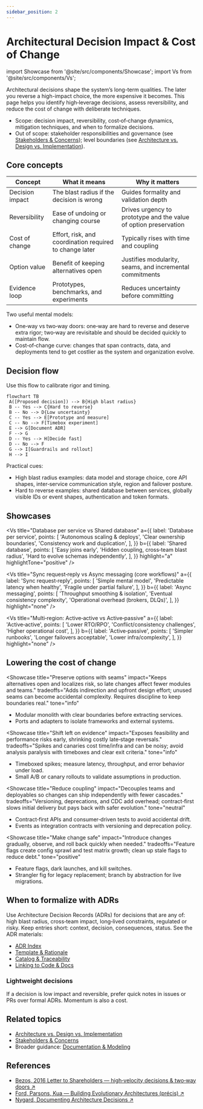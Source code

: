 ```yaml
---
sidebar_position: 2
---
```


# Architectural Decision Impact & Cost of Change

import Showcase from '@site/src/components/Showcase';
import Vs from '@site/src/components/Vs';

Architectural decisions shape the system’s long-term qualities. The later you reverse a high-impact choice, the more expensive it becomes. This page helps you identify high‑leverage decisions, assess reversibility, and reduce the cost of change with deliberate techniques.

- Scope: decision impact, reversibility, cost‑of‑change dynamics, mitigation techniques, and when to formalize decisions.
- Out of scope: stakeholder responsibilities and governance (see [Stakeholders & Concerns](./stakeholders-and-concerns)); level boundaries (see [Architecture vs. Design vs. Implementation](./architecture-vs-design-vs-implementation)).

## Core concepts

| Concept         | What it means                                           | Why it matters                                                   |
| --------------- | ------------------------------------------------------- | ---------------------------------------------------------------- |
| Decision impact | The blast radius if the decision is wrong               | Guides formality and validation depth                            |
| Reversibility   | Ease of undoing or changing course                      | Drives urgency to prototype and the value of option preservation |
| Cost of change  | Effort, risk, and coordination required to change later | Typically rises with time and coupling                           |
| Option value    | Benefit of keeping alternatives open                    | Justifies modularity, seams, and incremental commitments         |
| Evidence loop   | Prototypes, benchmarks, and experiments                 | Reduces uncertainty before committing                            |

Two useful mental models:

- One‑way vs two‑way doors: one‑way are hard to reverse and deserve extra rigor; two‑way are revisitable and should be decided quickly to maintain flow.
- Cost‑of‑change curve: changes that span contracts, data, and deployments tend to get costlier as the system and organization evolve.

## Decision flow

Use this flow to calibrate rigor and timing.

```mermaid
flowchart TB
 A([Proposed decision]) --> B{High blast radius}
 B -- Yes --> C{Hard to reverse}
 B -- No --> D{Low uncertainty}
 C -- Yes --> E[Prototype and measure]
 C -- No --> F[Timebox experiment]
 E --> G[Document ADR]
 F --> G
 D -- Yes --> H[Decide fast]
 D -- No --> F
 G --> I[Guardrails and rollout]
 H --> I
```

Practical cues:

- High blast radius examples: data model and storage choice, core API shapes, inter‑service communication style, region and failover posture.
- Hard to reverse examples: shared database between services, globally visible IDs or event shapes, authentication and token formats.

## Showcases

<Vs
  title="Database per service vs Shared database"
  a={{
    label: 'Database per service',
    points: [
      'Autonomous scaling & deploys',
      'Clear ownership boundaries',
      'Consistency work and duplication',
    ],
  }}
  b={{
    label: 'Shared database',
    points: [
      'Easy joins early',
      'Hidden coupling, cross‑team blast radius',
      'Hard to evolve schemas independently',
    ],
  }}
  highlight="a"
  highlightTone="positive"
/>

<Vs
  title="Sync request‑reply vs Async messaging (core workflows)"
  a={{
    label: 'Sync request‑reply',
    points: [
      'Simple mental model',
      'Predictable latency when healthy',
      'Fragile under partial failure',
    ],
  }}
  b={{
    label: 'Async messaging',
    points: [
      'Throughput smoothing & isolation',
      'Eventual consistency complexity',
      'Operational overhead (brokers, DLQs)',
    ],
  }}
  highlight="none"
/>

<Vs
  title="Multi‑region: Active‑active vs Active‑passive"
  a={{
    label: 'Active‑active',
    points: [
      'Lower RTO/RPO',
      'Conflict/consistency challenges',
      'Higher operational cost',
    ],
  }}
  b={{
    label: 'Active‑passive',
    points: [
      'Simpler runbooks',
      'Longer failovers acceptable',
      'Lower infra/complexity',
    ],
  }}
  highlight="none"
/>

## Lowering the cost of change

<Showcase
  title="Preserve options with seams"
  impact="Keeps alternatives open and localizes risk, so late changes affect fewer modules and teams."
  tradeoffs="Adds indirection and upfront design effort; unused seams can become accidental complexity. Requires discipline to keep boundaries real."
  tone="info"
>
- Modular monolith with clear boundaries before extracting services.
- Ports and adapters to isolate frameworks and external systems.
</Showcase>

<Showcase
  title="Shift left on evidence"
  impact="Exposes feasibility and performance risks early, shrinking costly late‑stage reversals."
  tradeoffs="Spikes and canaries cost time/infra and can be noisy; avoid analysis paralysis with timeboxes and clear exit criteria."
  tone="info"
>
- Timeboxed spikes; measure latency, throughput, and error behavior under load.
- Small A/B or canary rollouts to validate assumptions in production.
</Showcase>

<Showcase
  title="Reduce coupling"
  impact="Decouples teams and deployables so changes can ship independently with fewer cascades."
  tradeoffs="Versioning, deprecations, and CDC add overhead; contract‑first slows initial delivery but pays back with safer evolution."
  tone="neutral"
>
- Contract‑first APIs and consumer‑driven tests to avoid accidental drift.
- Events as integration contracts with versioning and deprecation policy.
</Showcase>

<Showcase
  title="Make change safe"
  impact="Introduce changes gradually, observe, and roll back quickly when needed."
  tradeoffs="Feature flags create config sprawl and test matrix growth; clean up stale flags to reduce debt."
  tone="positive"
>
- Feature flags, dark launches, and kill switches.
- Strangler fig for legacy replacement; branch by abstraction for live migrations.
</Showcase>

## When to formalize with ADRs

Use Architecture Decision Records (ADRs) for decisions that are any of: high blast radius, cross‑team impact, long‑lived constraints, regulated or risky. Keep entries short: context, decision, consequences, status. See the ADR materials:

- [ADR Index](../../documentation-and-modeling/architecture-decision-records-adr/)
- [Template & Rationale](../../documentation-and-modeling/architecture-decision-records-adr/template-and-rationale)
- [Catalog & Traceability](../../documentation-and-modeling/architecture-decision-records-adr/catalog-and-traceability)
- [Linking to Code & Docs](../../documentation-and-modeling/architecture-decision-records-adr/linking-to-code-and-docs)

### Lightweight decisions

If a decision is low impact and reversible, prefer quick notes in issues or PRs over formal ADRs. Momentum is also a cost.

## Related topics

- [Architecture vs. Design vs. Implementation](./architecture-vs-design-vs-implementation)
- [Stakeholders & Concerns](./stakeholders-and-concerns)
- Broader guidance: [Documentation & Modeling](../../documentation-and-modeling/)

## References

<!-- markdownlint-disable MD033 -->
- <a href="https://www.aboutamazon.com/news/company-news/2016-letter-to-shareholders" target="_blank" rel="nofollow noopener noreferrer">Bezos, 2016 Letter to Shareholders — high‑velocity decisions & two‑way doors ↗️</a>
- <a href="https://evolutionaryarchitecture.com/precis.html" target="_blank" rel="nofollow noopener noreferrer">Ford, Parsons, Kua — Building Evolutionary Architectures (précis) ↗️</a>
- <a href="https://cognitect.com/blog/2011/11/15/documenting-architecture-decisions" target="_blank" rel="nofollow noopener noreferrer">Nygard, Documenting Architecture Decisions ↗️</a>
<!-- markdownlint-enable MD033 -->
